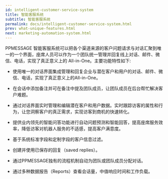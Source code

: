```yaml
---
id: intelligent-customer-service-system
title: 智能客服系统
subtitle: 智能客服系统
permalink: docs/intelligent-customer-service-system.html
prev: what-unique-features.html
next: marketing-automation-system.html
---
```



PPMESSAGE 智能客服系统可以把各个渠道来源的客户问题请求与对话汇聚到唯一的一个界面，座席人员可以作为一个团队统一管理并回复线上对话、邮件、微信、电话，实现了真正意义上的 All-in-One。主要功能特性如下:

- 使用唯一的对话界面集成管理和回复企业与潜在客户和用户的对话、邮件、微信、电话，实现了真正意义上的All-in-One。

- 在会话中添加备注并可在备注中提及团队成员，让团队成员在后台帮忙解决客户难题。
- 通过对话界面实时管理和编辑潜在客户和用户数据。实时跟踪访客的属性和行为，让您洞察客户的真正需求，实现访客到商机的快速转化。
- 提供业内领先的智能问答功能进行自动问题预测和智能回答，提高座席服务效率，降低访客对机器人服务的不适感，提高客户满意度。
- 基于系统标准字段和定制字段的客户信息过滤。
- 创建并使用已保存的回复（saved replies）。
- 通过PPMESSAGE独有的流程机制自动为团队或团队成员分配对话。
- 通过多种数据报告（Reports）查看会话量，中值响应时间和工作负载。